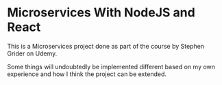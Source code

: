 # Microservices With NodeJS and React

This is a Microservices project done as part of the course by Stephen Grider on Udemy.

Some things will undoubtedly be implemented different based on my own experience and how I think the project can be extended.
